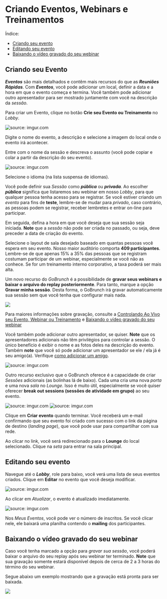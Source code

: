 

# Criando Eventos, Webinars e Treinamentos

Índice:

- [Criando seu evento](#criando-seu-evento)
- [Editando seu evento](#editando-seu-evento)
- [Baixando o vídeo gravado do seu webinar](#baixando-o-video-gravado-do-seu-webinar)

## Criando seu Evento

***Eventos*** são mais detalhados e contêm mais recursos do que as ***Reuniões Rápidas***. Com **_Eventos_**, você pode adicionar um local, definir a data e a hora em que o evento começa e termina. Você também pode adicionar outro apresentador para ser mostrado juntamente com você na descrição da *sessão*.

Para criar um Evento, clique no botão **Crie seu Evento ou Treinamento** no _Lobby_.

<img src="https://i.imgur.com/loDyMdm.png" title="source: imgur.com" />

Digite o nome do evento, a descrição e selecione a imagem do local onde o evento irá acontecer. 

Entre com o nome da sessão e descreva o assunto (você pode copiar e colar a partir da descrição do seu evento).

<img src="https://i.imgur.com/anyBLfm.png" title="source: imgur.com" />

Selecione o idioma (na lista suspensa de idiomas).

Você pode definir sua _Sessão_ como **_pública_** ou **_privada_**. Ao escolher **_pública_** significa que listaremos seu webinar em nosso *Lobby*, para que qualquer pessoa tenha acesso para se registrar. Se você estiver criando um _evento_ para fins de **teste**, lembre-se de mudar para _privado_, caso contrário, as pessoas podem se registrar, receber lembretes e entrar on-line para participar.

Em seguida, defina a hora em que você deseja que sua sessão seja iniciada. **Note** que a _sessão_ não pode ser criada no passado, ou seja, deve preceder a data de criação do evento.

Selecione o layout de sala desejado baseado em quantas pessoas você espera em seu evento. Nosso maior auditório comporta **409 participantes**. Lembre-se de que apenas 15% a 35% das pessoas que se registram costumam participar de um webinar, especialmente se você não as conhece. Se for um treinamento interno corporativo, a taxa poderá ser mais alta.

Um novo recurso do *GoBrunch* é a possibilidade de **gravar seus webinars e baixar o arquivo do replay posteriormente**. Para tanto, marque a opção **Gravar minha sessão**. Desta forma, o GoBrunch irá gravar automaticamente sua sessão sem que você tenha que configurar mais nada. 

<img src="http://funkyimg.com/i/2Lzp6.png">

Para maiores informações sobre gravação, consulte a [Controlando Ao Vivo seu Evento, Webinar ou Treinamento](goinglive.md) e [Baixando o vídeo gravado do seu webinar](#baixando-o-vídeo-gravado-do-seu-webinar)

Você também pode adicionar outro apresentador, se quiser. **Note** que os apresentadores adicionais não têm privilégios para controlar a sessão. O único benefício é exibir o nome e as fotos deles na descrição do evento. Também **note** que você só pode adicionar um apresentador se ele / ela já é seu amigo(a). Verifique [como adicionar um amigo](friends.md).

<img src="https://i.imgur.com/STU0Uqn.png" title="source: imgur.com" />

  
Outro recurso exclusivo que o GoBrunch oferece é a capacidade de criar _Sessões_ adicionais (as bolinhas lá de baixo). Cada uma cria uma nova _porta_ e uma nova _sala_ no _Lounge_. Isso é muito útil, especialmente se você quiser oferecer **break out sessions (sessões de atividade em grupo)** ao seu evento.

<img src="https://i.imgur.com/DjAgVWC.png" title="source: imgur.com" />
<img src="https://i.imgur.com/vJ0sIht.png" title="source: imgur.com" />


Clique em **Criar evento** quando terminar. Você receberá um e-mail confirmando que seu evento foi criado com sucesso com o link da página de destino (*landing page*), que você pode usar para compartilhar com sua rede.

Ao clicar no link, você será redirecionado para o **Lounge** do local selecionado. Clique na _seta_ para entrar na sala principal.

## Editando seu evento

Navegue até o **_Lobby_**, role para baixo, você verá uma lista de seus eventos criados. Clique em **Editar** no evento que você deseja modificar.

<img src="https://i.imgur.com/1Cy27NA.png" title="source: imgur.com" /></a>

Ao clicar em _Atualizar_, o evento é atualizado imediatamente.

<img src="https://i.imgur.com/dnrNqCr.png" title="source: imgur.com" /></a>

Nos *Meus Eventos*, você pode ver o número de inscritos. Se você clicar nele, ele baixará uma planilha contendo o **mailing** dos participantes.

## Baixando o vídeo gravado do seu webinar

Caso você tenha marcado a opção para *gravar sua sessão*, você poderá baixar o arquivo do seu replay após seu webinar ter terminado. **Note** que sua gravação somente estará disponível depois de cerca de 2 a 3 horas do término do seu webinar. 

Segue abaixo um exemplo mostrando que a gravação está pronta para ser baixada.

<img src="https://i.imgur.com/aoBSXPX.png">
